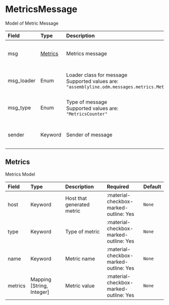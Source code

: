 [comment]: # (AUTOGENERATED MARKDOWN CONTENT. UPDATES TO ODM DOCUMENTATION SHOULD BE DONE THROUGH ASSEMBLYLINE-BASE REPO!)
# MetricsMessage
Model of Metric Message

| Field | Type | Description | Required | Default |
| :--- | :--- | :--- | :--- | :--- |
| msg | [Metrics](/assemblyline4_docs/odm/messages/metrics/#metrics) | Metrics message | <div style="width:100px">:material-checkbox-marked-outline: Yes</div> | `None` |
| msg_loader | Enum | Loader class for message<br>Supported values are:<br>`"assemblyline.odm.messages.metrics.MetricsMessage"` | <div style="width:100px">:material-checkbox-marked-outline: Yes</div> | `assemblyline.odm.messages.metrics.MetricsMessage` |
| msg_type | Enum | Type of message<br>Supported values are:<br>`"MetricsCounter"` | <div style="width:100px">:material-checkbox-marked-outline: Yes</div> | `MetricsCounter` |
| sender | Keyword | Sender of message | <div style="width:100px">:material-checkbox-marked-outline: Yes</div> | `None` |


[comment]: # (AUTOGENERATED MARKDOWN CONTENT. UPDATES TO ODM DOCUMENTATION SHOULD BE DONE THROUGH ASSEMBLYLINE-BASE REPO!)
## Metrics
Metrics Model

| Field | Type | Description | Required | Default |
| :--- | :--- | :--- | :--- | :--- |
| host | Keyword | Host that generated metric | <div style="width:100px">:material-checkbox-marked-outline: Yes</div> | `None` |
| type | Keyword | Type of metric | <div style="width:100px">:material-checkbox-marked-outline: Yes</div> | `None` |
| name | Keyword | Metric name | <div style="width:100px">:material-checkbox-marked-outline: Yes</div> | `None` |
| metrics | Mapping [String, Integer] | Metric value | <div style="width:100px">:material-checkbox-marked-outline: Yes</div> | `None` |


